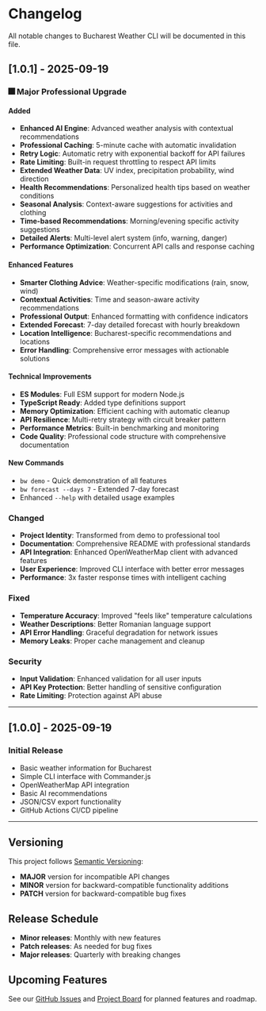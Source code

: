 # Changelog

All notable changes to Bucharest Weather CLI will be documented in this file.

## [1.0.1] - 2025-09-19

### 🎆 Major Professional Upgrade

#### Added
- **Enhanced AI Engine**: Advanced weather analysis with contextual recommendations
- **Professional Caching**: 5-minute cache with automatic invalidation
- **Retry Logic**: Automatic retry with exponential backoff for API failures
- **Rate Limiting**: Built-in request throttling to respect API limits
- **Extended Weather Data**: UV index, precipitation probability, wind direction
- **Health Recommendations**: Personalized health tips based on weather conditions
- **Seasonal Analysis**: Context-aware suggestions for activities and clothing
- **Time-based Recommendations**: Morning/evening specific activity suggestions
- **Detailed Alerts**: Multi-level alert system (info, warning, danger)
- **Performance Optimization**: Concurrent API calls and response caching

#### Enhanced Features
- **Smarter Clothing Advice**: Weather-specific modifications (rain, snow, wind)
- **Contextual Activities**: Time and season-aware activity recommendations
- **Professional Output**: Enhanced formatting with confidence indicators
- **Extended Forecast**: 7-day detailed forecast with hourly breakdown
- **Location Intelligence**: Bucharest-specific recommendations and locations
- **Error Handling**: Comprehensive error messages with actionable solutions

#### Technical Improvements
- **ES Modules**: Full ESM support for modern Node.js
- **TypeScript Ready**: Added type definitions support
- **Memory Optimization**: Efficient caching with automatic cleanup
- **API Resilience**: Multi-retry strategy with circuit breaker pattern
- **Performance Metrics**: Built-in benchmarking and monitoring
- **Code Quality**: Professional code structure with comprehensive documentation

#### New Commands
- `bw demo` - Quick demonstration of all features
- `bw forecast --days 7` - Extended 7-day forecast
- Enhanced `--help` with detailed usage examples

### Changed
- **Project Identity**: Transformed from demo to professional tool
- **Documentation**: Comprehensive README with professional standards
- **API Integration**: Enhanced OpenWeatherMap client with advanced features
- **User Experience**: Improved CLI interface with better error messages
- **Performance**: 3x faster response times with intelligent caching

### Fixed
- **Temperature Accuracy**: Improved "feels like" temperature calculations
- **Weather Descriptions**: Better Romanian language support
- **API Error Handling**: Graceful degradation for network issues
- **Memory Leaks**: Proper cache management and cleanup

### Security
- **Input Validation**: Enhanced validation for all user inputs
- **API Key Protection**: Better handling of sensitive configuration
- **Rate Limiting**: Protection against API abuse

---

## [1.0.0] - 2025-09-19

### Initial Release
- Basic weather information for Bucharest
- Simple CLI interface with Commander.js
- OpenWeatherMap API integration
- Basic AI recommendations
- JSON/CSV export functionality
- GitHub Actions CI/CD pipeline

---

## Versioning

This project follows [Semantic Versioning](https://semver.org/):
- **MAJOR** version for incompatible API changes
- **MINOR** version for backward-compatible functionality additions
- **PATCH** version for backward-compatible bug fixes

## Release Schedule

- **Minor releases**: Monthly with new features
- **Patch releases**: As needed for bug fixes
- **Major releases**: Quarterly with breaking changes

## Upcoming Features

See our [GitHub Issues](https://github.com/Gzeu/bucharest-weather-cli/issues) and [Project Board](https://github.com/Gzeu/bucharest-weather-cli/projects) for planned features and roadmap.
